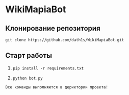 # WikiMapiaBot

## Клонирование репозитория
```commandline
git clone https://github.com/dath1s/WikiMapiaBot.git
```

## Старт работы
1) ```commandline
   pip install -r requirements.txt
   ```
2) ```commandline
   python bot.py
   ```
   
`Все команды выполняются в дериктории проекта!`